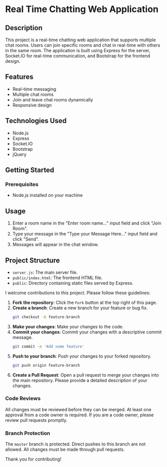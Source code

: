 # Real Time Chatting Web Application

## Description

This project is a real-time chatting web application that supports multiple chat rooms. Users can join specific rooms and chat in real-time with others in the same room. The application is built using Express for the server, Socket.IO for real-time communication, and Bootstrap for the frontend design.

## Features

- Real-time messaging
- Multiple chat rooms
- Join and leave chat rooms dynamically
- Responsive design

## Technologies Used

- Node.js
- Express
- Socket.IO
- Bootstrap
- jQuery

## Getting Started

### Prerequisites

- Node.js installed on your machine

## Usage

1. Enter a room name in the "Enter room name..." input field and click "Join Room".
2. Type your message in the "Type your Message Here..." input field and click "Send".
3. Messages will appear in the chat window.

## Project Structure

- `server.js`: The main server file.
- `public/index.html`: The frontend HTML file.
- `public`: Directory containing static files served by Express.

I welcome contributions to this project. Please follow these guidelines:

1. **Fork the repository**: Click the `Fork` button at the top right of this page.
2. **Create a branch**: Create a new branch for your feature or bug fix.
    ```bash
    git checkout -b feature-branch
    ```
3. **Make your changes**: Make your changes to the code.
4. **Commit your changes**: Commit your changes with a descriptive commit message.
    ```bash
    git commit -m 'Add some feature'
    ```
5. **Push to your branch**: Push your changes to your forked repository.
    ```bash
    git push origin feature-branch
    ```
6. **Create a Pull Request**: Open a pull request to merge your changes into the main repository. Please provide a detailed description of your changes.

### Code Reviews

All changes must be reviewed before they can be merged. At least one approval from a code owner is required. If you are a code owner, please review pull requests promptly.

### Branch Protection

The `master` branch is protected. Direct pushes to this branch are not allowed. All changes must be made through pull requests.

Thank you for contributing!
